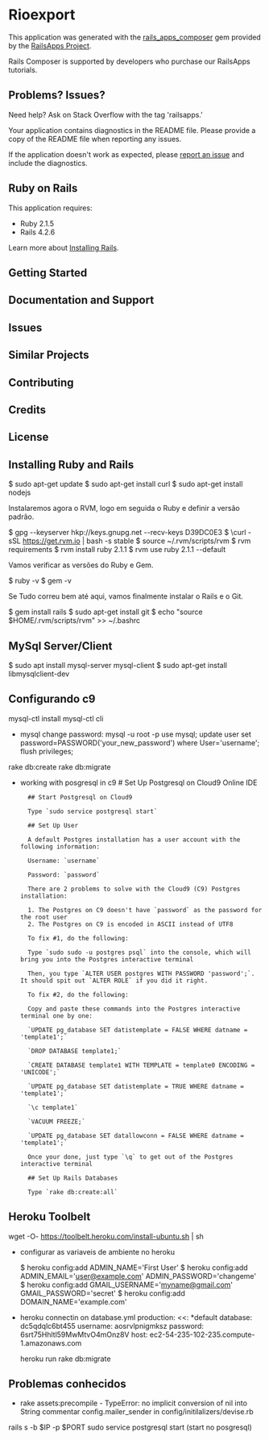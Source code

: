 Rioexport
================

This application was generated with the [rails_apps_composer](https://github.com/RailsApps/rails_apps_composer) gem
provided by the [RailsApps Project](http://railsapps.github.io/).

Rails Composer is supported by developers who purchase our RailsApps tutorials.

Problems? Issues?
-----------

Need help? Ask on Stack Overflow with the tag 'railsapps.'

Your application contains diagnostics in the README file. Please provide a copy of the README file when reporting any issues.

If the application doesn't work as expected, please [report an issue](https://github.com/RailsApps/rails_apps_composer/issues)
and include the diagnostics.

Ruby on Rails
-------------

This application requires:

- Ruby 2.1.5
- Rails 4.2.6

Learn more about [Installing Rails](http://railsapps.github.io/installing-rails.html).

Getting Started
---------------

Documentation and Support
-------------------------

Issues
-------------

Similar Projects
----------------

Contributing
------------

Credits
-------

License
-------


Installing Ruby and Rails
-----------------------------

$ sudo apt-get update
$ sudo apt-get install curl
$ sudo apt-get install nodejs

Instalaremos agora o RVM, logo em seguida o Ruby e definir a versão padrão.

$ gpg --keyserver hkp://keys.gnupg.net --recv-keys D39DC0E3
$ \curl -sSL https://get.rvm.io | bash -s stable
$ source ~/.rvm/scripts/rvm
$ rvm requirements
$ rvm install ruby 2.1.1
$ rvm use ruby 2.1.1 --default

Vamos verificar as versões do Ruby e Gem.

$ ruby -v
$ gem -v

Se Tudo correu bem até aqui, vamos finalmente instalar o Rails e o Git.

$ gem install rails
$ sudo apt-get install git
$ echo "source \$HOME/.rvm/scripts/rvm" >> ~/.bashrc

MySql Server/Client
-------------------------------------

$ sudo apt install mysql-server mysql-client
$ sudo apt-get install libmysqlclient-dev

Configurando c9
---------------------

mysql-ctl install
mysql-ctl cli

* mysql change password:
    mysql -u root -p
    use mysql;
    update user set password=PASSWORD('your_new_password') where User='username';
    flush privileges;

rake db:create
rake db:migrate

* working with posgresql in c9
        # Set Up Postgresql on Cloud9 Online IDE
        
        ## Start Postgresql on Cloud9 
        
        Type `sudo service postgresql start`
        
        ## Set Up User
        
        A default Postgres installation has a user account with the following information: 
        
        Username: `username`
        
        Password: `password`
        
        There are 2 problems to solve with the Cloud9 (C9) Postgres installation:
        
        1. The Postgres on C9 doesn't have `password` as the password for the root user
        2. The Postgres on C9 is encoded in ASCII instead of UTF8
        
        To fix #1, do the following:
        
        Type `sudo sudo -u postgres psql` into the console, which will bring you into the Postgres interactive terminal
        
        Then, you type `ALTER USER postgres WITH PASSWORD 'password';`.  It should spit out `ALTER ROLE` if you did it right.
        
        To fix #2, do the following: 
        
        Copy and paste these commands into the Postgres interactive terminal one by one:
        
        `UPDATE pg_database SET datistemplate = FALSE WHERE datname = 'template1';`
        
        `DROP DATABASE template1;`
        
        `CREATE DATABASE template1 WITH TEMPLATE = template0 ENCODING = 'UNICODE';`
        
        `UPDATE pg_database SET datistemplate = TRUE WHERE datname = 'template1';`
        
        `\c template1`
        
        `VACUUM FREEZE;`
        
        `UPDATE pg_database SET datallowconn = FALSE WHERE datname = 'template1';`
        
        Once your done, just type `\q` to get out of the Postgres interactive terminal
        
        ## Set Up Rails Databases
         
        Type `rake db:create:all`

Heroku Toolbelt
-------------------------

wget -O- https://toolbelt.heroku.com/install-ubuntu.sh | sh

* configurar as variaveis de ambiente no heroku

    $ heroku config:add ADMIN_NAME='First User'
    $ heroku config:add ADMIN_EMAIL='user@example.com' ADMIN_PASSWORD='changeme'
    $ heroku config:add GMAIL_USERNAME='myname@gmail.com' GMAIL_PASSWORD='secret'
    $ heroku config:add DOMAIN_NAME='example.com'

* heroku connectin on database.yml
    production:
      <<: *default
      database: dc5qdqlc6bt455
      username: aosrvlpnigmksz
      password: 6srt75Hhltl59MwMtvO4mOnz8V
      host:     ec2-54-235-102-235.compute-1.amazonaws.com
  
    heroku run rake db:migrate

Problemas conhecidos
----------------------------------
- rake assets:precompile - TypeError: no implicit conversion of nil into String
    commentar config.mailer_sender in config/initilalizers/devise.rb

rails s -b $IP -p $PORT
sudo service postgresql start           (start no posgresql)